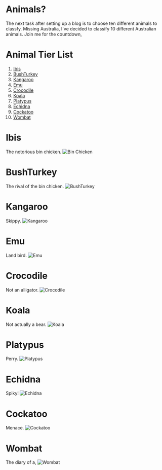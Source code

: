 # Animals?

The next task after setting up a blog is to choose ten different animals to classfy. Missing Australia, I've decided to classify 10 different Australian animals. Join me for the countdown,

# Animal Tier List
1. [Ibis](#Ibis)
2. [BushTurkey](#BushTurkey)
3. [Kangaroo](#Kangaroo)
4. [Emu](#Emu)
5. [Crocodile](#Crocodile)
6. [Koala](#Koala)
7. [Platypus](#Platypus)
8. [Echidna](#Echidna)
9. [Cockatoo](#Cockatoo)
10. [Wombat](#Wombat)

# Ibis
The notorious bin chicken.
![Bin Chicken](../images/ibis.jpg)

# BushTurkey
The rival of the bin chicken.
![BushTurkey](../images/turkey.jpg)

# Kangaroo
Skippy.
![Kangaroo](../images/kangaroo.jpg)

# Emu
Land bird.
![Emu](../images/emu.webp)

# Crocodile
Not an alligator.
![Crocodile](../images/Crocodile.jpg)

# Koala
Not actually a bear.
![Koala](../images/koala.jpg)

# Platypus
Perry.
![Platypus](../images/platypus.jpg)

# Echidna
Spiky!
![Echidna](../images/echidna.jpg)

# Cockatoo
Menace.
![Cockatoo](../images/cockatoo.jpg)

# Wombat
The diary of a,
![Wombat](../images/wombat.jpg)